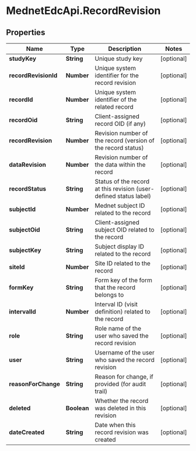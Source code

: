 # MednetEdcApi.RecordRevision

## Properties

Name | Type | Description | Notes
------------ | ------------- | ------------- | -------------
**studyKey** | **String** | Unique study key | [optional] 
**recordRevisionId** | **Number** | Unique system identifier for the record revision | [optional] 
**recordId** | **Number** | Unique system identifier of the related record | [optional] 
**recordOid** | **String** | Client-assigned record OID (if any) | [optional] 
**recordRevision** | **Number** | Revision number of the record (version of the record status) | [optional] 
**dataRevision** | **Number** | Revision number of the data within the record | [optional] 
**recordStatus** | **String** | Status of the record at this revision (user-defined status label) | [optional] 
**subjectId** | **Number** | Mednet subject ID related to the record | [optional] 
**subjectOid** | **String** | Client-assigned subject OID related to the record | [optional] 
**subjectKey** | **String** | Subject display ID related to the record | [optional] 
**siteId** | **Number** | Site ID related to the record | [optional] 
**formKey** | **String** | Form key of the form that the record belongs to | [optional] 
**intervalId** | **Number** | Interval ID (visit definition) related to the record | [optional] 
**role** | **String** | Role name of the user who saved the record revision | [optional] 
**user** | **String** | Username of the user who saved the record revision | [optional] 
**reasonForChange** | **String** | Reason for change, if provided (for audit trail) | [optional] 
**deleted** | **Boolean** | Whether the record was deleted in this revision | [optional] 
**dateCreated** | **String** | Date when this record revision was created | [optional] 


